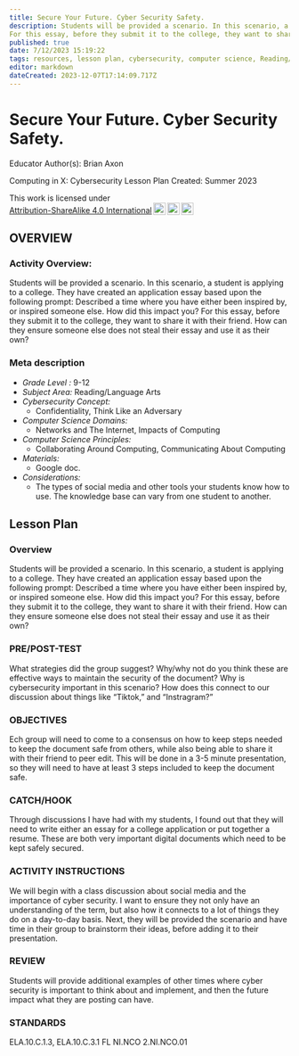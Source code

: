 ```yaml
---
title: Secure Your Future. Cyber Security Safety.
description: Students will be provided a scenario. In this scenario, a student is applying to a college. They have created an application essay based upon the following prompt: Described a time where you have either been inspired by, or inspired someone else. How did this impact you? 
For this essay, before they submit it to the college, they want to share it with their friend. How can they ensure someone else does not steal their essay and use it as their own?
published: true
date: 7/12/2023 15:19:22
tags: resources, lesson plan, cybersecurity, computer science, Reading/Language Arts 
editor: markdown
dateCreated: 2023-12-07T17:14:09.717Z
---
```

# Secure Your Future. Cyber Security Safety.


Educator Author(s): Brian Axon


Computing in X: Cybersecurity Lesson Plan 
Created: Summer 2023


<p xmlns:cc="http://creativecommons.org/ns#" >This work is licensed under <a href="http://creativecommons.org/licenses/by-sa/4.0/?ref=chooser-v1" target="_blank" rel="license noopener noreferrer" style="display:inline-block;">Attribution-ShareAlike 4.0 International<img style="height:22px!important;margin-left:3px;vertical-align:text-bottom;" src="https://mirrors.creativecommons.org/presskit/icons/cc.svg?ref=chooser-v1"><img style="height:22px!important;margin-left:3px;vertical-align:text-bottom;" src="https://mirrors.creativecommons.org/presskit/icons/by.svg?ref=chooser-v1"><img style="height:22px!important;margin-left:3px;vertical-align:text-bottom;" src="https://mirrors.creativecommons.org/presskit/icons/sa.svg?ref=chooser-v1"></a></p>





## OVERVIEW


### Activity Overview:  
Students will be provided a scenario. In this scenario, a student is applying to a college. They have created an application essay based upon the following prompt: Described a time where you have either been inspired by, or inspired someone else. How did this impact you? 
For this essay, before they submit it to the college, they want to share it with their friend. How can they ensure someone else does not steal their essay and use it as their own?


### Meta description
+ *Grade Level :* 9-12 
+ *Subject Area:* Reading/Language Arts 
+ *Cybersecurity Concept:* 
   + Confidentiality, Think Like an Adversary
+ *Computer Science Domains:*
   + Networks and The Internet, Impacts of Computing
+ *Computer Science Principles:*
   + Collaborating Around Computing, Communicating About Computing
+ *Materials:* 
   + Google doc.
+ *Considerations:*
   + The types of social media and other tools your students know how to use. The knowledge base can vary from one student to another.


## Lesson Plan
### Overview
Students will be provided a scenario. In this scenario, a student is applying to a college. They have created an application essay based upon the following prompt: Described a time where you have either been inspired by, or inspired someone else. How did this impact you? 
For this essay, before they submit it to the college, they want to share it with their friend. How can they ensure someone else does not steal their essay and use it as their own?


### PRE/POST-TEST
What strategies did the group suggest? Why/why not do you think these are effective ways to maintain the security of the document? Why is cybersecurity important in this scenario? How does this connect to our discussion about things like “Tiktok,” and “Instragram?”


### OBJECTIVES
Ech group will need to come to a consensus on how to keep steps needed to keep the document safe from others, while also being able to share it with their friend to peer edit. This will be done in a 3-5 minute presentation, so they will need to have at least 3 steps included to keep the document safe.


### CATCH/HOOK
Through discussions I have had with my students, I found out that they will need to write either an essay for a college application or put together a resume. These are both very important digital documents which need to be kept safely secured.


### ACTIVITY INSTRUCTIONS
We will begin with a class discussion about social media and the importance of cyber security. I want to ensure they not only have an understanding of the term, but also how it connects to a lot of things they do on a day-to-day basis. Next, they will be provided the scenario and have time in their group to brainstorm their ideas, before adding it to their presentation.






### REVIEW
Students will provide additional examples of other times where cyber security is important to think about and implement, and then the future impact what they are posting can have.


### STANDARDS        
ELA.10.C.1.3, ELA.10.C.3.1
FL
NI.NCO
2.NI.NCO.01